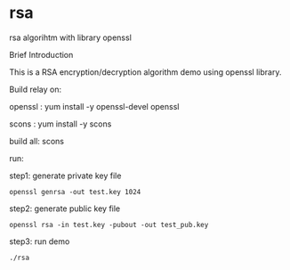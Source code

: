 # rsa
rsa algorihtm with library openssl

Brief Introduction 

This is a RSA encryption/decryption algorithm demo using openssl library. 

Build relay on:

openssl : yum install -y openssl-devel openssl

scons : yum install -y scons

build all: scons

run:

step1: generate private key file
     
    openssl genrsa -out test.key 1024

step2: generate public key file

    openssl rsa -in test.key -pubout -out test_pub.key

step3: run demo

    ./rsa
